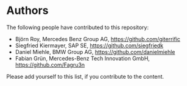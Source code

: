 # Authors

The following people have contributed to this repository:

* Björn Roy, Mercedes Benz Group AG, https://github.com/giterrific
* Siegfried Kiermayer, SAP SE, https://github.com/siegfriedk
* Daniel Miehle, BMW Group AG, https://github.com/danielmiehle
* Fabian Grün, Mercedes-Benz Tech Innovation GmbH, https://github.com/Fagru3n

Please add yourself to this list, if you contribute to the content.